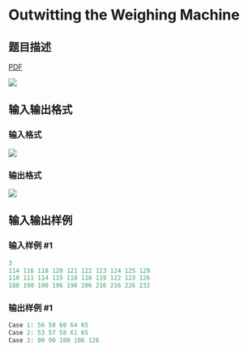 # Outwitting the Weighing Machine

## 题目描述

[problemUrl]: https://uva.onlinejudge.org/index.php?option=com_onlinejudge&Itemid=8&category=861&page=show_problem&problem=4709

[PDF](https://uva.onlinejudge.org/external/128/p12844.pdf)

![](https://cdn.luogu.com.cn/upload/vjudge_pic/UVA12844/8fcf2d8e192a682b505a861ad011983c1396ecaa.png)

## 输入输出格式

### 输入格式

![](https://cdn.luogu.com.cn/upload/vjudge_pic/UVA12844/09f766f779bc3528b6b8f48d9e6a468a4d9e302d.png)

### 输出格式

![](https://cdn.luogu.com.cn/upload/vjudge_pic/UVA12844/d291667029412e664ba64ebd778bf3b3943f416e.png)

## 输入输出样例

### 输入样例 #1

```cpp
3
114 116 118 120 121 122 123 124 125 129
110 111 114 115 118 118 119 122 123 126
180 190 190 196 196 206 216 216 226 232
```


### 输出样例 #1

```cpp
Case 1: 56 58 60 64 65
Case 2: 53 57 58 61 65
Case 3: 90 90 100 106 126
```


